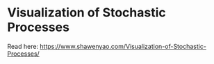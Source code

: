 # Visualization of Stochastic Processes

Read here: https://www.shawenyao.com/Visualization-of-Stochastic-Processes/
